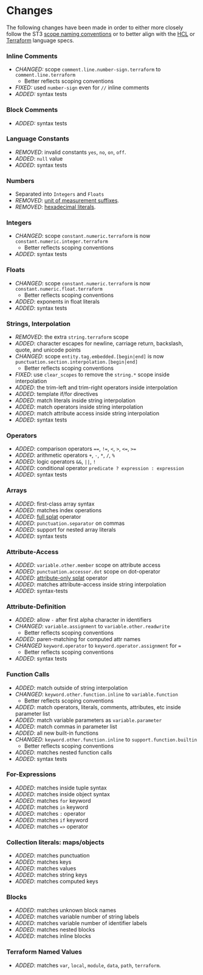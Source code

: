 # Changes

The following changes have been made in order to either more closely follow the ST3 [scope naming conventions][st3-scopes] or to better align with the [HCL][hcl] or [Terraform][terraform] language specs.

### Inline Comments

- *CHANGED:* scope `comment.line.number-sign.terraform` to `comment.line.terraform`
    - Better reflects scoping conventions
- *FIXED:* used `number-sign` even for `//` inline comments
- *ADDED:* syntax tests

### Block Comments

- *ADDED:* syntax tests

### Language Constants

- *REMOVED*: invalid constants `yes`, `no`, `on`, `off`.
- *ADDED*: `null` value
- *ADDED*: syntax tests

### Numbers

- Separated into `Integers` and `Floats`
- *REMOVED*: [unit of measurement suffixes][uom-suffixes].
- *REMOVED*: [hexadecimal literals][hex-literals].

### Integers

- *CHANGED*: scope `constant.numeric.terraform` is now `constant.numeric.integer.terraform`
    - Better reflects scoping conventions
- *ADDED*: syntax tests

### Floats

- *CHANGED*: scope `constant.numeric.terraform` is now `constant.numeric.float.terraform`
    - Better reflects scoping conventions
- *ADDED*: exponents in float literals
- *ADDED*: syntax tests

### Strings, Interpolation

- *REMOVED*: the extra `string.terraform` scope
- *ADDED*: character escapes for newline, carriage return, backslash, quote, and unicode points
- *CHANGED*: scope `entity.tag.embedded.[begin|end]` is now `punctuation.section.interpolation.[begin|end]`
    - Better reflects scoping conventions
- *FIXED*: use `clear_scopes` to remove the `string.*` scope inside interpolation
- *ADDED*: the trim-left and trim-right operators inside interpolation
- *ADDED*: template if/for directives
- *ADDED*: match literals inside string interpolation
- *ADDED*: match operators inside string interpolation
- *ADDED*: match attribute access inside string interpolation
- *ADDED*: syntax tests

### Operators

- *ADDED*: comparison operators `==`, `!=`, `<`, `>`, `<=`, `>=`
- *ADDED*: arithmetic operators `+`, `-`, `*`, `/`, `%`
- *ADDED*: logic operators `&&`, `||`, `!`
- *ADDED*: conditional operator `predicate ? expression : expression`
- *ADDED*: syntax tests

### Arrays

- *ADDED*: first-class array syntax
- *ADDED*: matches index operations
- *ADDED*: [full splat][splat] operator
- *ADDED*: `punctuation.separator` on commas
- *ADDED*: support for nested array literals
- *ADDED*: syntax tests

### Attribute-Access

- *ADDED*: `variable.other.member` scope on attribute access
- *ADDED*: `punctuation.accessor.dot` scope on dot-operator
- *ADDED*: [attribute-only splat][splat] operator
- *ADDED*: matches attribute-access inside string interpolation
- *ADDED*: syntax-tests

### Attribute-Definition

- *ADDED*: allow `-` after first alpha character in identifiers
- *CHANGED*: `variable.assignment` to `variable.other.readwrite`
    - Better reflects scoping conventions
- *ADDED*: paren-matching for computed attr names
- *CHANGED* `keyword.operator` to `keyword.operator.assignment` for `=`
    - Better reflects scoping conventions
- *ADDED*: syntax tests

### Function Calls

- *ADDED*: match outside of string interpolation
- *CHANGED*: `keyword.other.function.inline` to `variable.function`
    - Better reflects scoping conventions
- *ADDED*: match operators, literals, comments, attributes, etc inside parameter list
- *ADDED*: match variable parameters as `variable.parameter`
- *ADDED*: match commas in parameter list
- *ADDED*: all new built-in functions
- *CHANGED*: `keyword.other.function.inline` to `support.function.builtin`
    - Better reflects scoping conventions
- *ADDED*: matches nested function calls
- *ADDED*: syntax tests

### For-Expressions

- *ADDED*: matches inside tuple syntax
- *ADDED*: matches inside object syntax
- *ADDED*: matches `for` keyword
- *ADDED*: matches `in` keyword
- *ADDED*: matches `:` operator
- *ADDED*: matches `if` keyword
- *ADDED*: matches `=>` operator

### Collection literals: maps/objects

- *ADDED*: matches punctuation
- *ADDED*: matches keys
- *ADDED*: matches values
- *ADDED*: matches string keys
- *ADDED*: matches computed keys

### Blocks

- *ADDED*: matches unknown block names
- *ADDED*: matches variable number of string labels
- *ADDED*: matches variable number of identifier labels
- *ADDED*: matches nested blocks
- *ADDED*: matches inline blocks

### Terraform Named Values

- *ADDED*: matches `var`, `local`, `module`, `data`, `path`, `terraform`.


[hcl]: https://github.com/hashicorp/hcl2/blob/master/hcl/hclsyntax/spec.md
[hex-literals]: https://github.com/hashicorp/terraform/issues/20933#issuecomment-480050478
[splat]: https://github.com/hashicorp/hcl2/blob/master/hcl/hclsyntax/spec.md#splat-operators
[st3-scopes]: https://www.sublimetext.com/docs/3/scope_naming.html
[terraform]: https://www.terraform.io/docs/configuration/index.html
[uom-suffixes]: https://github.com/hashicorp/terraform/issues/3287#issuecomment-241560576